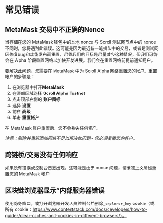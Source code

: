 # 常见错误

## MetaMask 交易中不正确的Nonce

当存储在您的 MetaMask 钱包中的本地 nonce 与 Scroll 测试网节点中的 nonce 不同时，您将遇到此错误。这可能是因为最近有一笔排队中的交易，或者是测试网因修复bug和功能发布而重置。尽管我们的目标是尽量减少这种情况，但我们可能会在 Alpha 阶段重置网络以加快开发进展。我们会在重置网络前提前通知用户。

要解决此问题，您需要在 MetaMask 中为 Scroll Alpha 网络重置您的帐户。重置帐户的步骤是：

1. 在浏览器中打开**MetaMask**
2. 在顶部区域选择 **Scroll Alpha Testnet**
3. 点击顶部右侧的 **账户图标**
4. 选择 **设置**
5. 前往 **高级**
6. 单击 **重置帐户**

在 MetaMask 账户重置后，您不会丢失任何资产。

*注意：删除并重新添加网络不足以解决此问题 - 您必须重置您的帐户。*

## 跨链桥/交易没有任何响应

如果没有错误或控制台日志出现，这可能是由于 nonce 问题，请按照上文所述重置您的 MetaMask 帐户

## 区块链浏览器显示“内部服务器错误

使用隐身窗口，或打开浏览器开发人员控制台并删除`_explorer_key` cookie（或所有 cookie：https://www.contentstack.com/docs/developers/how-to-guides/clear-caches-and-cookies-in-different-browsers/）。